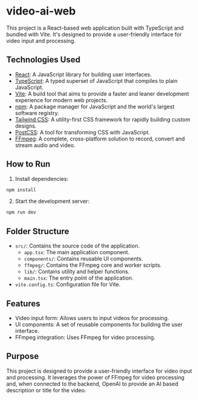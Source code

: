 # video-ai-web

This project is a React-based web application built with TypeScript and bundled with Vite. It's designed to provide a user-friendly interface for video input and processing.

## Technologies Used

- [React](https://reactjs.org/): A JavaScript library for building user interfaces.
- [TypeScript](https://www.typescriptlang.org/): A typed superset of JavaScript that compiles to plain JavaScript.
- [Vite](https://vitejs.dev/): A build tool that aims to provide a faster and leaner development experience for modern web projects.
- [npm](https://www.npmjs.com/): A package manager for JavaScript and the world's largest software registry.
- [Tailwind CSS](https://tailwindcss.com/): A utility-first CSS framework for rapidly building custom designs.
- [PostCSS](https://postcss.org/): A tool for transforming CSS with JavaScript.
- [FFmpeg](https://ffmpeg.org/): A complete, cross-platform solution to record, convert and stream audio and video.

## How to Run

1. Install dependencies:

```sh
npm install
```

2. Start the development server:

```sh
npm run dev
```

## Folder Structure

- `src/`: Contains the source code of the application.
  - `app.tsx`: The main application component.
  - `components/`: Contains reusable UI components.
  - `ffmpeg/`: Contains the FFmpeg core and worker scripts.
  - `lib/`: Contains utility and helper functions.
  - `main.tsx`: The entry point of the application.
- `vite.config.ts`: Configuration file for Vite.

## Features

- Video input form: Allows users to input videos for processing.
- UI components: A set of reusable components for building the user interface.
- FFmpeg integration: Uses FFmpeg for video processing.

## Purpose

This project is designed to provide a user-friendly interface for video input and processing. It leverages the power of FFmpeg for video processing and, when connected to the backend, OpenAI to provide an AI based description or title for the video.
